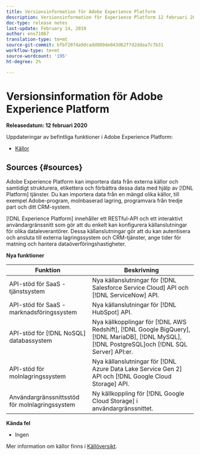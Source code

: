 ```yaml
---
title: Versionsinformation för Adobe Experience Platform
description: Versionsinformation för Experience Platform 12 februari 2020
doc-type: release notes
last-update: February 14, 2019
author: ens71067
translation-type: tm+mt
source-git-commit: bfbf2074a9dcadd809de043d62f7d2ddaa7c7b31
workflow-type: tm+mt
source-wordcount: '195'
ht-degree: 2%

---
```



# Versionsinformation för Adobe Experience Platform

**Releasedatum: 12 februari 2020**

Uppdateringar av befintliga funktioner i Adobe Experience Platform:

* [Källor](#sources)

## Sources {#sources}

Adobe Experience Platform kan importera data från externa källor och samtidigt strukturera, etikettera och förbättra dessa data med hjälp av [!DNL Platform] tjänster. Du kan importera data från en mängd olika källor, till exempel Adobe-program, molnbaserad lagring, programvara från tredje part och ditt CRM-system.

[!DNL Experience Platform] innehåller ett RESTful-API och ett interaktivt användargränssnitt som gör att du enkelt kan konfigurera källanslutningar för olika dataleverantörer. Dessa källanslutningar gör att du kan autentisera och ansluta till externa lagringssystem och CRM-tjänster, ange tider för matning och hantera dataöverföringshastigheter.

**Nya funktioner**

| Funktion | Beskrivning |
| ------- | ----------- |
| API-stöd för SaaS - tjänstsystem | Nya källanslutningar för [!DNL Salesforce Service Cloud] API och [!DNL ServiceNow] API. |
| API-stöd för SaaS - marknadsföringssystem | Nya källanslutningar för [!DNL HubSpot] API. |
| API-stöd för [!DNL NoSQL] databassystem | Nya källkopplingar för [!DNL AWS Redshift], [!DNL Google BigQuery], [!DNL MariaDB], [!DNL MySQL], [!DNL PostgreSQL]och [!DNL SQL Server] API:er. |
| API-stöd för molnlagringssystem | Nya källanslutningar för [!DNL Azure Data Lake Service Gen 2] API och [!DNL Google Cloud Storage] API. |
| Användargränssnittsstöd för molnlagringssystem | Ny källkoppling för [!DNL Google Cloud Storage] i användargränssnittet. |

**Kända fel**

* Ingen

Mer information om källor finns i [Källöversikt](../../sources/home.md).